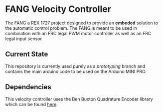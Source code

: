 # FANG Velocity Controller 

The FANG a REX 1727 project designed to provide an __embeded__ solution to the automatic control 
problem. The FANG is meant to be used in combination with an FRC legal PWM motor controller as well as
an FRC legal input sensor. 

## Current State
This repository is currently used purely as a _prototyping_ branch and contains the main arduino code 
to be used on the Arduino MINI PRO.

## Dependencies
This velocity controller uses the Ben Buxton Quadrature Encoder library which can be found [here](https://github.com/buxtronix/arduino/tree/master/libraries/Rotary).
